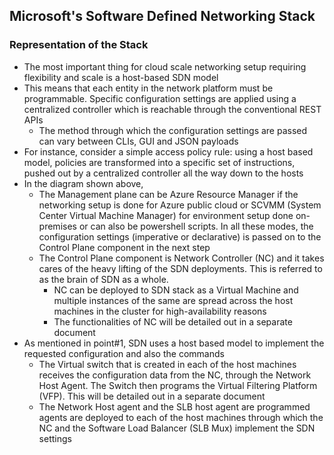 ## Microsoft's Software Defined Networking Stack

### Representation of the Stack


- The most important thing for cloud scale networking setup requiring flexibility and scale is a host-based SDN model
- This means that each entity in the network platform must be programmable. Specific configuration settings are applied using a centralized controller which is reachable through the conventional REST APIs
  - The method through which the configuration settings are passed can vary between CLIs, GUI and JSON payloads
- For instance, consider a simple access policy rule: using a host based model, policies are transformed into a specific set of instructions, pushed out by a centralized controller all the way down to the hosts
- In the diagram shown above,
  - The Management plane can be Azure Resource Manager if the networking setup is done for Azure public cloud or SCVMM (System Center Virtual Machine Manager) for environment setup done on-premises or can also be powershell scripts. In all these modes, the configuration settings (imperative or declarative) is passed on to the Control Plane component in the next step
  - The Control Plane component is Network Controller (NC) and it takes cares of the heavy lifting of the SDN deployments. This is referred to as the brain of SDN as a whole.
    - NC can be deployed to SDN stack as a Virtual Machine and multiple instances of the same are spread across the host machines in the cluster for high-availability reasons
    - The functionalities of NC will be detailed out in a separate document
 - As mentioned in point#1, SDN uses a host based model to implement the requested configuration and also the commands
   - The Virtual switch that is created in each of the host machines receives the configuration data from the NC, through the Network Host Agent. The Switch then programs the Virtual Filtering Platform (VFP). This will be detailed out in a separate document
   - The Network Host agent and the SLB host agent are programmed agents are deployed to each of the host machines through which the NC and the Software Load Balancer (SLB Mux) implement the SDN settings  
